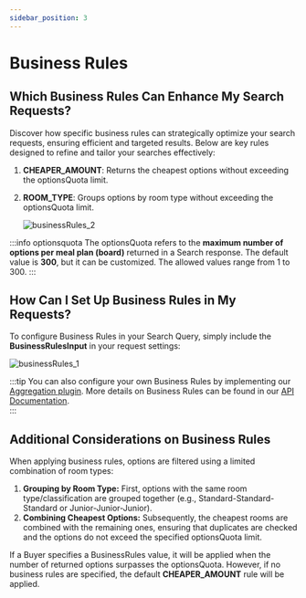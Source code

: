 ```yaml
--- 
sidebar_position: 3
---
```



# Business Rules

## Which Business Rules Can Enhance My Search Requests?

Discover how specific business rules can strategically optimize your search requests, ensuring efficient and targeted results. Below are key rules designed to refine and tailor your searches effectively:

1. **CHEAPER_AMOUNT**: Returns the cheapest options without exceeding the optionsQuota limit.
2. **ROOM_TYPE**: Groups options by room type without exceeding the optionsQuota limit.

   ![businessRules_2](https://storage.travelgate.com/kbase/businessRules_2.jpg)

:::info optionsquota
The optionsQuota refers to the **maximum number of options per meal plan (board)** returned in a Search response. The default value is **300**, but it can be customized. The allowed values range from 1 to 300.
:::

## How Can I Set Up Business Rules in My Requests?

To configure Business Rules in your Search Query, simply include the **BusinessRulesInput** in your request settings:

![businessRules_1](https://storage.travelgate.com/kbase/businessRules_1.jpg)

:::tip 
You can also configure your own Business Rules by implementing our [Aggregation plugin](/docs/apis/for-buyers/hotel-x-pull-buyers-api/plugins/overview). More details on Business Rules can be found in our [API Documentation](/docs/apis/for-buyers/hotel-x-pull-buyers-api/quickstart).  
:::

## Additional Considerations on Business Rules

When applying business rules, options are filtered using a limited combination of room types:

1. **Grouping by Room Type:** First, options with the same room type/classification are grouped together (e.g., Standard-Standard-Standard or Junior-Junior-Junior).
2. **Combining Cheapest Options:** Subsequently, the cheapest rooms are combined with the remaining ones, ensuring that duplicates are checked and the options do not exceed the specified optionsQuota limit.

If a Buyer specifies a BusinessRules value, it will be applied when the number of returned options surpasses the optionsQuota. However, if no business rules are specified, the default **CHEAPER_AMOUNT** rule will be applied.
